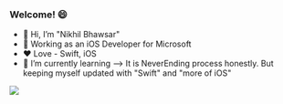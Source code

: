 ### Welcome! 😄

- 👋 Hi, I’m "Nikhil Bhawsar"
- 👀  Working as an iOS Developer for Microsoft
- ❤️ Love - Swift, iOS
- 🌱  I’m currently learning --> It is NeverEnding process honestly. But keeping myself updated with "Swift" and "more of iOS"

![](https://github-readme-stats.vercel.app/api?username=nikhilbhawsar&show_icons=true)
